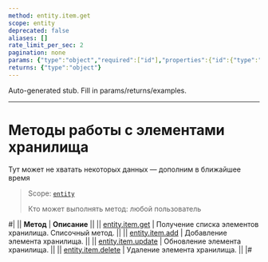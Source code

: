 ```yaml
---
method: entity.item.get
scope: entity
deprecated: false
aliases: []
rate_limit_per_sec: 2
pagination: none
params: {"type":"object","required":["id"],"properties":{"id":{"type":"integer"}}}
returns: {"type":"object"}
---
```


Auto-generated stub. Fill in params/returns/examples.

---

# Методы работы с элементами хранилища



Тут может не хватать некоторых данных — дополним в ближайшее время



> Scope: [`entity`](../../scopes/permissions.md)
>
> Кто может выполнять метод: любой пользователь

#|
|| **Метод** | **Описание** ||
|| [entity.item.get](./entity-item-get.md) | Получение списка элементов хранилища. Списочный метод. ||
|| [entity.item.add](./entity-item-add.md) | Добавление элемента хранилища. ||
|| [entity.item.update](./entity-item-update.md) | Обновление элемента хранилища. ||
|| [entity.item.delete](./entity-item-delete.md) | Удаление элемента хранилища. ||
|#

